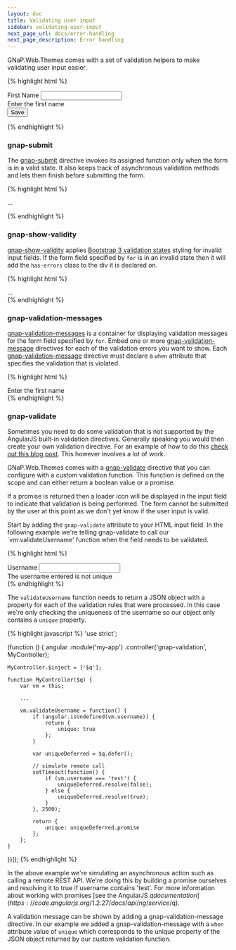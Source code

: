 ```yaml
---
layout: doc
title: Validating user input
sidebar: validating-user-input
next_page_url: docs/error-handling
next_page_description: Error handling
---
```


GNaP.Web.Themes comes with a set of validation helpers to make validating user input easier.

{% highlight html %}
<form gnap-submit='vm.save()'>
    <div gnap-show-validity for="firstName" class="form-group">
        <label class="control-label" for="firstName">First Name</label>
        <input ng-model="vm.firstName" type="text" class="form-control" id="firstName" name="firstName" required>
        <div gnap-validation-messages for="firstName">
            <div gnap-validation-message when="required">Enter the first name</div>
        </div>
    </div>
    <button class="btn btn-primary">Save</button>
</form>
{% endhighlight %}

### gnap-submit

The [gnap-submit](https://github.com/infrabel/GNaP.Web.Themes/blob/master/custom/gnap-angular/js/develop/gnap/submit.directive.js) directive invokes its assigned function only when the form is in a valid state. It also keeps track of asynchronous validation methods and lets them finish before submitting the form.

{% highlight html %}
<form gnap-submit='vm.save()'>
    ...
</form>
{% endhighlight %}

### gnap-show-validity

[gnap-show-validity](https://github.com/infrabel/GNaP.Web.Themes/blob/master/custom/gnap-angular/js/develop/gnap/show-validity.directive.js) applies [Bootstrap 3 validation states](http://getbootstrap.com/css/#forms-control-validation) styling for invalid input fields. If the form field specified by `for` is in an invalid state then it will add the `has-errors` class to the div it is declared on.

{% highlight html %}
<div gnap-show-validity for="firstName" class="form-group">
    ...
</div>
{% endhighlight %}

### gnap-validation-messages

[gnap-validation-messages](https://github.com/infrabel/GNaP.Web.Themes/blob/master/custom/gnap-angular/js/develop/gnap/validation-messages.directive.js) is a container for displaying validation messages for the form field specified by `for`. Embed one or more [gnap-validation-message](https://github.com/infrabel/GNaP.Web.Themes/blob/master/custom/gnap-angular/js/develop/gnap/validation-message.directive.js) directives for each of the validation errors you want to show. Each [gnap-validation-message](https://github.com/infrabel/GNaP.Web.Themes/blob/master/custom/gnap-angular/js/develop/gnap/validation-message.directive.js) directive must declare a `when` attribute that specifies the validation that is violated.

{% highlight html %}
<div gnap-validation-messages for="firstName">
    <div gnap-validation-message when="required">Enter the first name</div>
</div>
{% endhighlight %}

### gnap-validate

Sometimes you need to do some validation that is not supported by the AngularJS built-in validation directives. Generally speaking you would then create your own validation directive. For an example of how to do this [check out this blog post](http://weblogs.asp.net/dwahlin/building-a-custom-angularjs-unique-value-directive). This however involves a lot of work.

GNaP.Web.Themes comes with a [gnap-validate](https://github.com/infrabel/GNaP.Web.Themes/blob/master/custom/gnap-angular/js/develop/gnap/validate.directive.js) directive that you can configure with a custom validation function. This function is defined on the scope and can either return a boolean value or a promise.

If a promise is returned then a loader icon will be displayed in the input field to indicate that validation is being performed. The form cannot be submitted by the user at this point as we don't yet know if the user input is valid.

Start by adding the `gnap-validate` attribute to your HTML input field. In the following example we're telling gnap-validate to call our `vm.validateUsername' function when the field needs to be validated.

{% highlight html %}
<div gnap-show-validity for="username" class="form-group">
    <label class="control-label" for="username">Username</label>
    <input ng-model="vm.username" type="text" class="form-control" id="username" name="username" gnap-validate="vm.validateUsername()">
    <div gnap-validation-messages for="username">
        <div gnap-validation-message when="unique">The username entered is not unique</div>
    </div>
</div>
{% endhighlight %}

The `validateUsername` function needs to return a JSON object with a property for each of the validation rules that were processed. In this case we're only checking the uniqueness of the username so our object only contains a `unique` property.

{% highlight javascript %}
'use strict';

(function () {
    angular
        .module('my-app')
        .controller('gnap-validation', MyController);

    MyController.$inject = ['$q'];

    function MyController($q) {
        var vm = this;

        ...

        vm.validateUsername = function() {
            if (angular.isUndefined(vm.username)) {
                return {
                    unique: true
                };
            }

            var uniqueDeferred = $q.defer();

            // simulate remote call
            setTimeout(function() {
                if (vm.username === 'test') {
                    uniqueDeferred.resolve(false);
                } else {
                    uniqueDeferred.resolve(true);
                }
            }, 2500);

            return {
                unique: uniqueDeferred.promise
            };
        };
    }
})();
{% endhighlight %}

In the above example we're simulating an asynchronous action such as calling a remote REST API. We're doing this by building a promise ourselves and resolving it to true if username contains 'test'. For more information about working with promises [see the AngularJS $q documentation](https://code.angularjs.org/1.2.27/docs/api/ng/service/$q).

A validation message can be shown by adding a gnap-validation-message directive. In our example we added a gnap-validation-message with a `when` attribute value of `unique` which corresponds to the unique property of the JSON object returned by our custom validation function.
